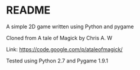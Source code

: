 README
===============================

A simple 2D game written using Python and pygame

Cloned from A tale of Magick by Chris A. W

Link: https://code.google.com/p/ataleofmagick/

Tested using Python 2.7 and Pygame 1.9.1
